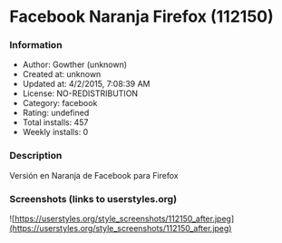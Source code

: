# Facebook Naranja Firefox (112150)

### Information
- Author: Gowther (unknown)
- Created at: unknown
- Updated at: 4/2/2015, 7:08:39 AM
- License: NO-REDISTRIBUTION
- Category: facebook
- Rating: undefined
- Total installs: 457
- Weekly installs: 0


### Description
Versión en Naranja de Facebook para Firefox


### Screenshots (links to userstyles.org)
![https://userstyles.org/style_screenshots/112150_after.jpeg](https://userstyles.org/style_screenshots/112150_after.jpeg)


